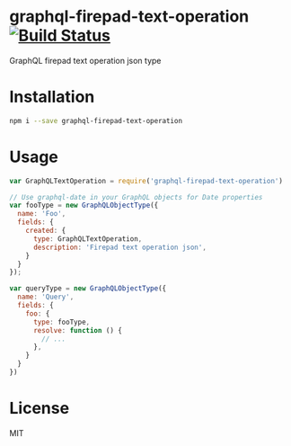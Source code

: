 # graphql-firepad-text-operation [![Build Status](https://travis-ci.org/tjmehta/graphql-firepad-text-operation.svg?branch=master)](https://travis-ci.org/tjmehta/graphql-firepad-text-operation)
GraphQL firepad text operation json type

# Installation
```bash
npm i --save graphql-firepad-text-operation
```

# Usage
```js
var GraphQLTextOperation = require('graphql-firepad-text-operation')

// Use graphql-date in your GraphQL objects for Date properties
var fooType = new GraphQLObjectType({
  name: 'Foo',
  fields: {
    created: {
      type: GraphQLTextOperation,
      description: 'Firepad text operation json',
    }
  }
});

var queryType = new GraphQLObjectType({
  name: 'Query',
  fields: {
    foo: {
      type: fooType,
      resolve: function () {
        // ...
      },
    }
  }
})
```

# License
MIT
